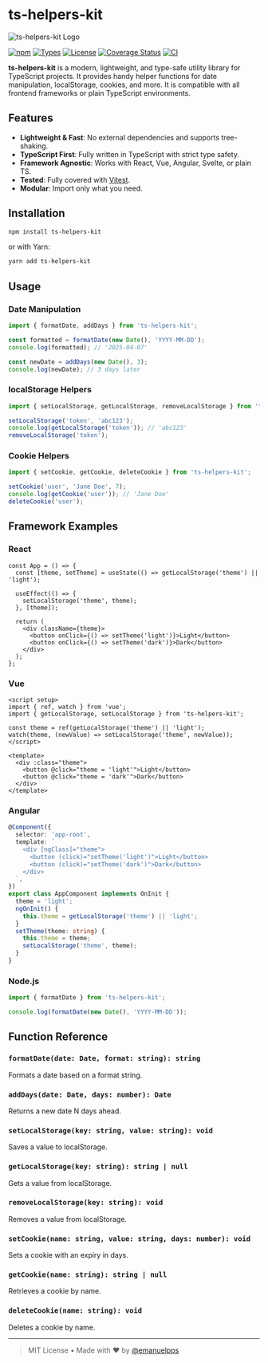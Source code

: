 # ts-helpers-kit

![ts-helpers-kit Logo](https://res.cloudinary.com/dkgoszhfr/image/upload/f_auto,q_auto/oflmqaopyk2qibrwvhay)

[![npm](https://img.shields.io/npm/v/ts-helpers-kit)](https://www.npmjs.com/package/ts-helpers-kit)
[![Types](https://img.shields.io/npm/types/ts-helpers-kit)](https://www.npmjs.com/package/ts-helpers-kit)
[![License](https://img.shields.io/npm/l/ts-helpers-kit)](LICENSE)
[![Coverage Status](https://img.shields.io/coveralls/github/emanuelpps/ts-helpers-kit)](https://coveralls.io/github/emanuelpps/ts-helpers-kit)
[![CI](https://github.com/emanuelpps/ts-helpers-kit/actions/workflows/ci.yml/badge.svg)](https://github.com/emanuelpps/ts-helpers-kit/actions)

**ts-helpers-kit** is a modern, lightweight, and type-safe utility library for TypeScript projects. It provides handy helper functions for date manipulation, localStorage, cookies, and more. It is compatible with all frontend frameworks or plain TypeScript environments.

## Features

- **Lightweight & Fast**: No external dependencies and supports tree-shaking.
- **TypeScript First**: Fully written in TypeScript with strict type safety.
- **Framework Agnostic**: Works with React, Vue, Angular, Svelte, or plain TS.
- **Tested**: Fully covered with [Vitest](https://vitest.dev/).
- **Modular**: Import only what you need.

## Installation

```bash
npm install ts-helpers-kit
```

or with Yarn:

```bash
yarn add ts-helpers-kit
```

## Usage

### Date Manipulation

```ts
import { formatDate, addDays } from 'ts-helpers-kit';

const formatted = formatDate(new Date(), 'YYYY-MM-DD');
console.log(formatted); // '2025-04-07'

const newDate = addDays(new Date(), 3);
console.log(newDate); // 3 days later
```

### localStorage Helpers

```ts
import { setLocalStorage, getLocalStorage, removeLocalStorage } from 'ts-helpers-kit';

setLocalStorage('token', 'abc123');
console.log(getLocalStorage('token')); // 'abc123'
removeLocalStorage('token');
```

### Cookie Helpers

```ts
import { setCookie, getCookie, deleteCookie } from 'ts-helpers-kit';

setCookie('user', 'Jane Doe', 7);
console.log(getCookie('user')); // 'Jane Doe'
deleteCookie('user');
```

## Framework Examples

### React

```tsx
const App = () => {
  const [theme, setTheme] = useState(() => getLocalStorage('theme') || 'light');

  useEffect(() => {
    setLocalStorage('theme', theme);
  }, [theme]);

  return (
    <div className={theme}>
      <button onClick={() => setTheme('light')}>Light</button>
      <button onClick={() => setTheme('dark')}>Dark</button>
    </div>
  );
};
```

### Vue

```vue
<script setup>
import { ref, watch } from 'vue';
import { getLocalStorage, setLocalStorage } from 'ts-helpers-kit';

const theme = ref(getLocalStorage('theme') || 'light');
watch(theme, (newValue) => setLocalStorage('theme', newValue));
</script>

<template>
  <div :class="theme">
    <button @click="theme = 'light'">Light</button>
    <button @click="theme = 'dark'">Dark</button>
  </div>
</template>
```

### Angular

```ts
@Component({
  selector: 'app-root',
  template: `
    <div [ngClass]="theme">
      <button (click)="setTheme('light')">Light</button>
      <button (click)="setTheme('dark')">Dark</button>
    </div>
  `,
})
export class AppComponent implements OnInit {
  theme = 'light';
  ngOnInit() {
    this.theme = getLocalStorage('theme') || 'light';
  }
  setTheme(theme: string) {
    this.theme = theme;
    setLocalStorage('theme', theme);
  }
}
```

### Node.js

```ts
import { formatDate } from 'ts-helpers-kit';

console.log(formatDate(new Date(), 'YYYY-MM-DD'));
```

## Function Reference

### `formatDate(date: Date, format: string): string`

Formats a date based on a format string.

### `addDays(date: Date, days: number): Date`

Returns a new date N days ahead.

### `setLocalStorage(key: string, value: string): void`

Saves a value to localStorage.

### `getLocalStorage(key: string): string | null`

Gets a value from localStorage.

### `removeLocalStorage(key: string): void`

Removes a value from localStorage.

### `setCookie(name: string, value: string, days: number): void`

Sets a cookie with an expiry in days.

### `getCookie(name: string): string | null`

Retrieves a cookie by name.

### `deleteCookie(name: string): void`

Deletes a cookie by name.

---

> MIT License • Made with ❤️ by [@emanuelpps](https://github.com/emanuelpps)